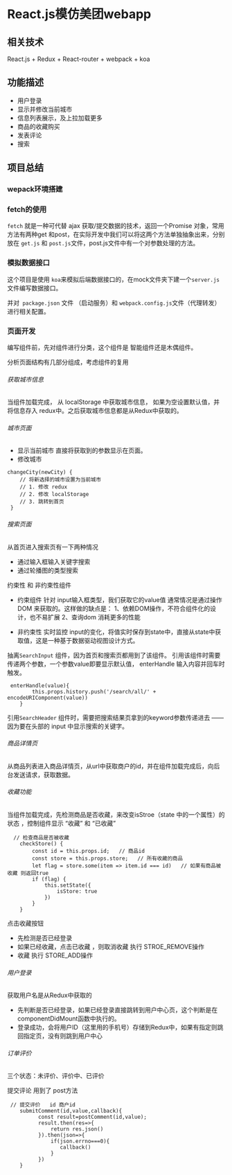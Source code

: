 # React.js模仿美团webapp
## 相关技术
  React.js + Redux +  React-router + webpack + koa

## 功能描述
* 用户登录
* 显示并修改当前城市
* 信息列表展示，及上拉加载更多
* 商品的收藏购买
* 发表评论
* 搜索
## 项目总结
### wepack环境搭建
### fetch的使用
`fetch` 就是一种可代替 ajax 获取/提交数据的技术，返回一个Promise 对象，常用方法有两种get 和post，在实际开发中我们可以将这两个方法单独抽象出来，分别放在 `get.js` 和 `post.js`文件，post.js文件中有一个对参数处理的方法。

### 模拟数据接口
这个项目是使用   `koa`来模拟后端数据接口的，在mock文件夹下建一个`server.js`文件编写数据接口。

并对` package.json` 文件 （启动服务）和 `webpack.config.js`文件（代理转发）进行相关配置。

### 页面开发
编写组件前，先对组件进行分类，这个组件是 智能组件还是木偶组件。

分析页面结构有几部分组成，考虑组件的复用

###### 获取城市信息

  当组件加载完成， 从 localStorage 中获取城市信息， 如果为空设置默认值，并将信息存入 redux中。之后获取城市信息都是从Redux中获取的。
###### 城市页面
* 显示当前城市
 直接将获取到的参数显示在页面。
* 修改城市
```
changeCity(newCity) { 
    // 将新选择的城市设置为当前城市 
    // 1. 修改 redux 
    // 2. 修改 localStorage
    // 3. 跳转到首页
 }
```
###### 搜索页面
从首页进入搜索页有一下两种情况
* 通过输入框输入关键字搜索
* 通过轮播图的类型搜索

约束性 和 非约束性组件
* 约束组件
针对 input输入框类型，我们获取它的value值 通常情况是通过操作DOM
来获取的。这样做的缺点是：
 1、依赖DOM操作，不符合组件化的设计，也不易扩展
 2、查询dom 消耗更多的性能

* 非约束性
实时监控 input的变化，将值实时保存到state中，直接从state中获取值，这是一种基于数据驱动视图设计方式。

抽离`SearchInput` 组件，因为首页和搜索页都用到了该组件。
引用该组件时需要传递两个参数，一个参数value即要显示默认值， enterHandle 输入内容并回车时触发。
```
 enterHandle(value){
        this.props.history.push('/search/all/' + encodeURIComponent(value))
    }
```

引用`SearchHeader` 组件时，需要把搜索结果页拿到的keyword参数传递进去 —— 因为要在头部的 input 中显示搜索的关键字。

###### 商品详情页
从商品列表进入商品详情页，从url中获取商户的id，并在组件加载完成后，向后台发送请求，获取数据。

###### 收藏功能
当组件加载完成，先检测商品是否收藏，来改变isStroe（state 中的一个属性）的状态  ，控制组件显示 “收藏” 和 “已收藏”
```
  // 检查商品是否被收藏
    checkStore() {
        const id = this.props.id;   // 商品id
        const store = this.props.store;   // 所有收藏的商品
        let flag = store.some(item => item.id === id)   // 如果有商品被收藏 则返回true
        if (flag) {
            this.setState({
                isStore: true
            })
        }
    }
```
点击收藏按钮
 * 先检测是否已经登录
 * 如果已经收藏，点击已收藏 ，则取消收藏  执行 STROE_REMOVE操作
 * 收藏 执行 STORE_ADD操作

###### 用户登录
 获取用户名是从Redux中获取的

* 先判断是否已经登录，如果已经登录直接跳转到用户中心页，这个判断是在componentDidMount函数中执行的。
 * 登录成功，会将用户ID（这里用的手机号）存储到Redux中，如果有指定则跳回指定页，没有则跳到用户中心

###### 订单评价
三个状态：未评价、评价中、已评价

提交评论 用到了 post方法
```
 // 提交评价   id 商户id 
    submitComment(id,value,callback){
          const result=postComment(id,value);
          result.then(res=>{
              return res.json()
          }).then(json=>{
              if(json.errno===0){
                 callback()
              }
          })
    }
```





